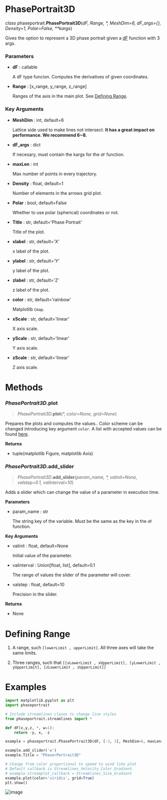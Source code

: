 # PhasePortrait3D
*class* phaseportrait.**PhasePortrait3D**(*dF, Range, \*, MeshDim=6, dF_args={}, Density=1, Polar=False, \*\*kargs*)

Gives the option to represent a 3D phase portrait given a [dF](dFfunction.md) function with 3 args.


### **Parameters**

* **dF** : callable

    A dF type funcion. Computes the derivatives of given coordinates.
  
* **Range** : [x_range, y_range, z_range]

    Ranges of the axis in the main plot. See [Defining Range](#defining-range).
  
### **Key Arguments**

* **MeshDim** : int, default=6

    Lattice side used to make lines not intersect. **It has a great impact on performance. We recommend 6~8.**

* **dF_args** : dict

    If necesary, must contain the kargs for the `dF` function.

* **maxLen** : int
    
    Max number of points in every trajectory.


* **Density** : float, default=1

    Number of elements in the arrows grid plot.

* **Polar** : bool, default=False

    Whether to use polar (spherical) coordinates or not.

* **Title** : str, default='Phase Portrait'

    Title of the plot.

* **xlabel** : str, default='X'

    x label of the plot.

* **ylabel** : str, default='Y' 

    y label of the plot.

* **zlabel** : str, default='Z' 

    z label of the plot.

* **color** : str, default='rainbow'

    Matplotlib `Cmap`.

* **xScale** : str, default='linear'

    X axis scale.

* **yScale** : str, default='linear'

    Y axis scale.

* **zScale** : str, default='linear'

    Z axis scale.




# Methods
### *PhasePortrait3D*.plot
> *PhasePortrait3D*.**plot**(*\*, color=None, grid=None*)

Prepares the plots and computes the values.. Color scheme can be changed introducing key argument `color`. A list with accepted values can be found [here](https://matplotlib.org/stable/gallery/color/colormap_reference.html). 

**Returns**

* tuple(matplotlib Figure, matplotlib Axis)


### *PhasePortrait3D*.add_slider
> *PhasePortrait3D*.**add_slider**(*param_name, \*, valinit=None, valstep=0.1, valinterval=10*)

Adds a slider which can change the value of a parameter in execution time.

**Parameters**

* param_name : str

    The string key of the variable. Must be the same as the key in the `dF` function.

**Key Arguments**

* valinit : float, default=None

    Initial value of the parameter.
    
* valinterval : Union[float, list], default=0.1

    The range of values the slider of the parameter will cover.
    
* valstep : float, default=10

    Precision in the slider.

**Returns**

* None


# Defining Range
1. A range, such `[lowerLimit , upperLimit]`.  All three axes will take the same limits.

2. Three ranges, such that `[[xLowerLimit , xUpperLimit], [yLowerLimit , yUpperLimit], [zLowerLimit , zUpperLimit]]`

# Examples

```python
import matplotlib.pyplot as plt
import phaseportrait

# Include streamlines clases to change line styles
from phaseportrait.streamlines import *

def dF(x,y,z, *, w=1):
    return -y, x, -z

example = phaseportrait.PhasePortrait3D(dF, [-3, 3], MeshDim=6, maxLen=2500, deltat=0.1)

example.add_slider('w')
example.Title = "PhaserPortrait3D"

# Change from color proportional to speed to wind like plot
# Default callback is Streamlines_Velocity_Color_Gradient.
# example.streamplot_callback = Streamlines_Size_Gradient
example.plot(color='viridis', grid=True)
plt.show()
``` 

![image](imgs/pp3d_examples/example.png)